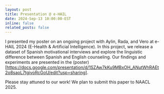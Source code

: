 ```yaml
---
layout: post
title: Presentation @ e-HAIL 
date: 2024-Sep-13 10:00:00-EST
inline: false
related_posts: false
---
```

I presented my poster on an ongoing project with Aylin, Rada, and Vero at e-HAIL 2024 (E-Health & Artificial Intelligence). In this project, we release a dataset of Spanish motivational interviews and explore the linguistic difference between Spanish and English counseling. Our findings and experiments are presented in the (poster)[https://docs.google.com/presentation/d/1SZAw7kKu9MBxOH_ANutWhRAEt2o8saoL7tgivoRcGoU/edit?usp=sharing]. 

Please stay attuned to our work! We plan to submit this paper to NAACL 2025.   
